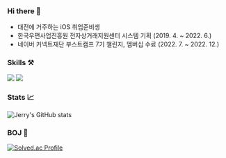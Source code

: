 ### Hi there 👋
- 대전에 거주하는 iOS 취업준비생
- 한국우편사업진흥원 전자상거래지원센터 시스템 기획 (2019. 4. ~ 2022. 6.)
- 네이버 커넥트재단 부스트캠프 7기 챌린지, 멤버십 수료 (2022. 7. ~ 2022. 12.)

### Skills ⚒️

<img src="https://img.shields.io/badge/Swift-fc3503?style=flat&logo=Swift&logoColor=white"/> <img src="https://img.shields.io/badge/SwiftUI-037ffc?style=flat&logo=Swift&logoColor=white"/>

### Stats 📈
![Jerry's GitHub stats](https://github-readme-stats.vercel.app/api?username=gwd0311&show_icons=true&theme=radical)

### BOJ 📝
[![Solved.ac Profile](http://mazassumnida.wtf/api/generate_badge?boj=gwd0311)](https://solved.ac/gwd0311)<br/>
